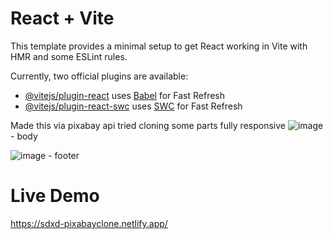 # React + Vite

This template provides a minimal setup to get React working in Vite with HMR and some ESLint rules.

Currently, two official plugins are available:

- [@vitejs/plugin-react](https://github.com/vitejs/vite-plugin-react/blob/main/packages/plugin-react/README.md) uses [Babel](https://babeljs.io/) for Fast Refresh
- [@vitejs/plugin-react-swc](https://github.com/vitejs/vite-plugin-react-swc) uses [SWC](https://swc.rs/) for Fast Refresh

Made this via pixabay api tried cloning some parts fully responsive
![image](https://github.com/isseidevil/weather-app/assets/149817970/37bbf63b-682e-4962-8a6c-e9e1f6d41a30) - body

![image](https://github.com/isseidevil/weather-app/assets/149817970/0cf52eed-707b-40c5-b51f-eca35be4f8ae) - footer

# Live Demo
https://sdxd-pixabayclone.netlify.app/
